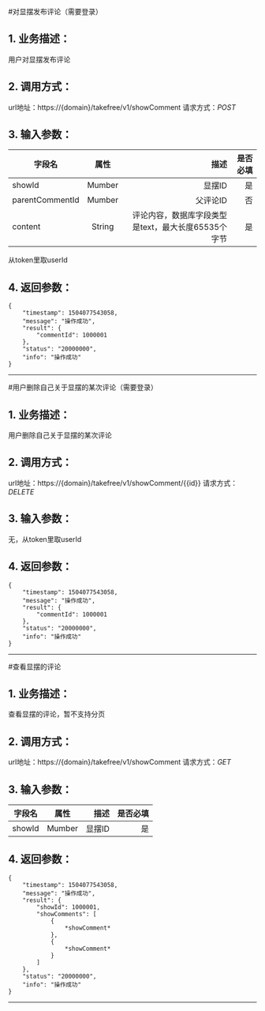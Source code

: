 #对显摆发布评论（需要登录）
## 1. 业务描述：
用户对显摆发布评论

## 2. 调用方式：
url地址：https://{domain}/takefree/v1/showComment
请求方式：*POST*

## 3. 输入参数：
|字段名|属性|描述|是否必填|
|---------|:------:|------:|------------:|
|showId|Mumber|显摆ID|是|
|parentCommentId|Mumber|父评论ID|否|
|content|String|评论内容，数据库字段类型是text，最大长度65535个字节|是|
从token里取userId

## 4. 返回参数：
```
{
    "timestamp": 1504077543058,
    "message": "操作成功",
    "result": {
        "commentId": 1000001
    },
    "status": "20000000",
    "info": "操作成功"
}
```
***

#用户删除自己关于显摆的某次评论（需要登录）
## 1. 业务描述：
用户删除自己关于显摆的某次评论

## 2. 调用方式：
url地址：https://{domain}/takefree/v1/showComment/{{id}}
请求方式：*DELETE*

## 3. 输入参数：
无，从token里取userId

## 4. 返回参数：
```
{
    "timestamp": 1504077543058,
    "message": "操作成功",
    "result": {
        "commentId": 1000001
    },
    "status": "20000000",
    "info": "操作成功"
}
```
***

#查看显摆的评论
## 1. 业务描述：
查看显摆的评论，暂不支持分页

## 2. 调用方式：
url地址：https://{domain}/takefree/v1/showComment
请求方式：*GET*

## 3. 输入参数：
|字段名|属性|描述|是否必填|
|---------|:------:|------:|------------:|
|showId|Mumber|显摆ID|是|

## 4. 返回参数：
```
{
    "timestamp": 1504077543058,
    "message": "操作成功",
    "result": {
        "showId": 1000001,
        "showComments": [
            {
                *showComment*
            },
            {
                *showComment*
            }
        ]
    },
    "status": "20000000",
    "info": "操作成功"
}
```
***
